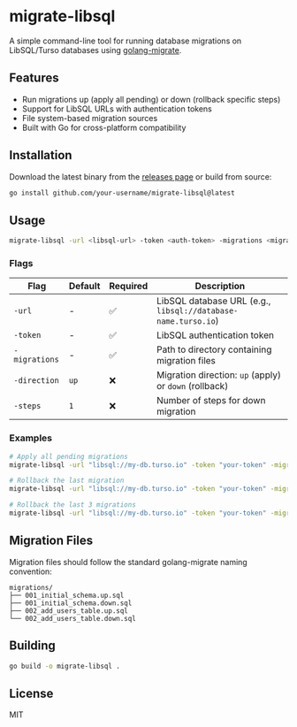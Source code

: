 # migrate-libsql

A simple command-line tool for running database migrations on LibSQL/Turso databases using [golang-migrate](https://github.com/golang-migrate/migrate).

## Features

- Run migrations up (apply all pending) or down (rollback specific steps)
- Support for LibSQL URLs with authentication tokens
- File system-based migration sources
- Built with Go for cross-platform compatibility

## Installation

Download the latest binary from the [releases page](https://github.com/your-username/migrate-libsql/releases) or build from source:

```bash
go install github.com/your-username/migrate-libsql@latest
```

## Usage

```bash
migrate-libsql -url <libsql-url> -token <auth-token> -migrations <migrations-dir> [options]
```

### Flags

| Flag | Default | Required | Description |
|------|---------|----------|-------------|
| `-url` | - | ✅ | LibSQL database URL (e.g., `libsql://database-name.turso.io`) |
| `-token` | - | ✅ | LibSQL authentication token |
| `-migrations` | - | ✅ | Path to directory containing migration files |
| `-direction` | `up` | ❌ | Migration direction: `up` (apply) or `down` (rollback) |
| `-steps` | `1` | ❌ | Number of steps for down migration |

### Examples

```bash
# Apply all pending migrations
migrate-libsql -url "libsql://my-db.turso.io" -token "your-token" -migrations "./migrations"

# Rollback the last migration
migrate-libsql -url "libsql://my-db.turso.io" -token "your-token" -migrations "./migrations" -direction down

# Rollback the last 3 migrations  
migrate-libsql -url "libsql://my-db.turso.io" -token "your-token" -migrations "./migrations" -direction down -steps 3
```

## Migration Files

Migration files should follow the standard golang-migrate naming convention:

```
migrations/
├── 001_initial_schema.up.sql
├── 001_initial_schema.down.sql
├── 002_add_users_table.up.sql
└── 002_add_users_table.down.sql
```

## Building

```bash
go build -o migrate-libsql .
```

## License

MIT
